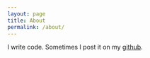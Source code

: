 ```yaml
---
layout: page
title: About
permalink: /about/
---
```


I write code.  Sometimes I post it on my [github](https://github.com/abraithwaite).
